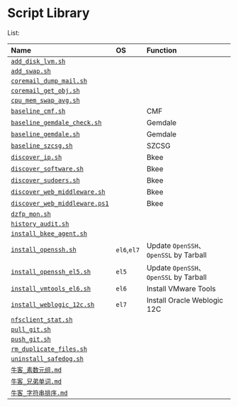 # Script Library 

List:

| Name | OS | Function |
| :-- | :-- | :-- |
| [`add_disk_lvm.sh`](./add_disk_lvm.sh) |  |  |
| [`add_swap.sh`](./add_swap.sh) |  |  |
| [`coremail_dump_mail.sh`](./coremail_dump_mail.sh) |  |  |
| [`coremail_get_obj.sh`](./coremail_get_obj.sh) |  |  |
| [`cpu_mem_swap_avg.sh`](./cpu_mem_swap_avg.sh) |  |  |
| [`baseline_cmf.sh`](./baseline_cmf.sh) |  | CMF |
| [`baseline_gemdale_check.sh`](./baseline_gemdale_check.sh) |  | Gemdale |
| [`baseline_gemdale.sh`](./baseline_gemdale.sh) |  | Gemdale |
| [`baseline_szcsg.sh`](./baseline_szcsg.sh) |  | SZCSG |
| [`discover_ip.sh`](./discover_ip.sh) |  | Bkee |
| [`discover_software.sh`](./discover_software.sh) |  | Bkee |
| [`discover_sudoers.sh`](./discover_sudoers.sh) |  | Bkee |
| [`discover_web_middleware.sh`](./discover_web_middleware.sh) |  | Bkee |
| [`discover_web_middleware.ps1`](./discover_web_middleware.ps1) |  | Bkee |
| [`dzfp_mon.sh`](./dzfp_mon.sh) |  |  |
| [`history_audit.sh`](./history_audit.sh) |  |  |
| [`install_bkee_agent.sh`](install_bkee_agent.sh) |  |  |
| [`install_openssh.sh`](install_openssh.sh) | `el6`,`el7` | Update `OpenSSH`、`OpenSSL` by Tarball |
| [`install_openssh_el5.sh`](install_openssh.sh) | `el5` | Update `OpenSSH`、`OpenSSL` by Tarball |
| [`install_vmtools_el6.sh`](install_vmtools_el6.sh) | `el6` |  Install VMware Tools |
| [`install_weblogic_12c.sh`](install_weblogic_12c.sh) | `el7` | Install Oracle Weblogic 12C |
| [`nfsclient_stat.sh`](./nfsclient_stat.sh) |  |  |
| [`pull_git.sh`](./pull_git.sh) |  |  |
| [`push_git.sh`](./push_git.sh) |  |  |
| [`rm_duplicate_files.sh`](./rm_duplicate_files.sh) |  |  |
| [`uninstall_safedog.sh`](./uninstall_safedog.sh) |  |  |
| [`牛客_素数元组.md`](./%E7%89%9B%E5%AE%A2_%E5%85%84%E5%BC%9F%E5%8D%95%E8%AF%8D.md) |  |  |
| [`牛客_兄弟单词.md`](./%E7%89%9B%E5%AE%A2_%E5%AD%97%E7%AC%A6%E4%B8%B2%E6%8E%92%E5%BA%8F.md) |  |  |
| [`牛客_字符串排序.md`](./%E7%89%9B%E5%AE%A2_%E7%B4%A0%E6%95%B0%E5%85%83%E7%BB%84.md) |  |  |